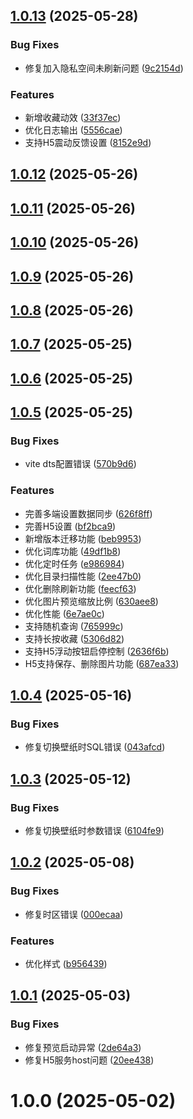 ## [1.0.13](https://github.com/OXOYO/Flying-Bird-Wallpaper/compare/v1.0.12...v1.0.13) (2025-05-28)


### Bug Fixes

* 修复加入隐私空间未刷新问题 ([9c2154d](https://github.com/OXOYO/Flying-Bird-Wallpaper/commit/9c2154d7648363d0d3857b214b8424d55ca5b7b9))


### Features

* 新增收藏动效 ([33f37ec](https://github.com/OXOYO/Flying-Bird-Wallpaper/commit/33f37ec861fd5ae6c9567160a0fdc02c242eb107))
* 优化日志输出 ([5556cae](https://github.com/OXOYO/Flying-Bird-Wallpaper/commit/5556cae6a4b1b6ae4a176b7802edbfd1d8b2184e))
* 支持H5震动反馈设置 ([8152e9d](https://github.com/OXOYO/Flying-Bird-Wallpaper/commit/8152e9deca6fe0f8175b93cb08fea8aa8577b91a))



## [1.0.12](https://github.com/OXOYO/Flying-Bird-Wallpaper/compare/v1.0.11...v1.0.12) (2025-05-26)



## [1.0.11](https://github.com/OXOYO/Flying-Bird-Wallpaper/compare/v1.0.10...v1.0.11) (2025-05-26)



## [1.0.10](https://github.com/OXOYO/Flying-Bird-Wallpaper/compare/v1.0.9...v1.0.10) (2025-05-26)



## [1.0.9](https://github.com/OXOYO/Flying-Bird-Wallpaper/compare/v1.0.8...v1.0.9) (2025-05-26)



## [1.0.8](https://github.com/OXOYO/Flying-Bird-Wallpaper/compare/v1.0.7...v1.0.8) (2025-05-26)



## [1.0.7](https://github.com/OXOYO/Flying-Bird-Wallpaper/compare/v1.0.6...v1.0.7) (2025-05-25)



## [1.0.6](https://github.com/OXOYO/Flying-Bird-Wallpaper/compare/v1.0.5...v1.0.6) (2025-05-25)



## [1.0.5](https://github.com/OXOYO/Flying-Bird-Wallpaper/compare/v1.0.4...v1.0.5) (2025-05-25)


### Bug Fixes

* vite dts配置错误 ([570b9d6](https://github.com/OXOYO/Flying-Bird-Wallpaper/commit/570b9d6c694140e254bc7e024cc75f002ce41558))


### Features

* 完善多端设置数据同步 ([626f8ff](https://github.com/OXOYO/Flying-Bird-Wallpaper/commit/626f8ff03750f5d43fdca62cb14f9cd704a9f79e))
* 完善H5设置 ([bf2bca9](https://github.com/OXOYO/Flying-Bird-Wallpaper/commit/bf2bca9309a0b26847e42322df4d99f161f8cb99))
* 新增版本迁移功能 ([beb9953](https://github.com/OXOYO/Flying-Bird-Wallpaper/commit/beb995325c6987b8a55fc09fe6e9e395fd0e037e))
* 优化词库功能 ([49df1b8](https://github.com/OXOYO/Flying-Bird-Wallpaper/commit/49df1b8b726556fd51335c551bccd8c8cce0e204))
* 优化定时任务 ([e986984](https://github.com/OXOYO/Flying-Bird-Wallpaper/commit/e9869849c19535b56be43fcc8612a9d6bc16da92))
* 优化目录扫描性能 ([2ee47b0](https://github.com/OXOYO/Flying-Bird-Wallpaper/commit/2ee47b04bbc5f95e097398f435d2a1af43cf665f))
* 优化删除刷新功能 ([feecf63](https://github.com/OXOYO/Flying-Bird-Wallpaper/commit/feecf634f9942b4793bbadb8d75b725150f4b468))
* 优化图片预览缩放比例 ([630aee8](https://github.com/OXOYO/Flying-Bird-Wallpaper/commit/630aee8837f68e2fcf852cf45d2d83de7eb49e13))
* 优化性能 ([6e7ae0c](https://github.com/OXOYO/Flying-Bird-Wallpaper/commit/6e7ae0cee75f854ef45e74e09644713f82eed98e))
* 支持随机查询 ([765999c](https://github.com/OXOYO/Flying-Bird-Wallpaper/commit/765999c213e650f13ac7f451090aace5f72a73af))
* 支持长按收藏 ([5306d82](https://github.com/OXOYO/Flying-Bird-Wallpaper/commit/5306d82035c9233f42a1ecc38fc6e31709e5b649))
* 支持H5浮动按钮启停控制 ([2636f6b](https://github.com/OXOYO/Flying-Bird-Wallpaper/commit/2636f6b94230402b8a0576a6ef9bc157f57d13de))
* H5支持保存、删除图片功能 ([687ea33](https://github.com/OXOYO/Flying-Bird-Wallpaper/commit/687ea33b189d3d87b4a410e1f422f1175a67ec2b))



## [1.0.4](https://github.com/OXOYO/Flying-Bird-Wallpaper/compare/v1.0.3...v1.0.4) (2025-05-16)


### Bug Fixes

* 修复切换壁纸时SQL错误 ([043afcd](https://github.com/OXOYO/Flying-Bird-Wallpaper/commit/043afcd1df641f2c4174a5449067bc0a945675b7))



## [1.0.3](https://github.com/OXOYO/Flying-Bird-Wallpaper/compare/v1.0.2...v1.0.3) (2025-05-12)


### Bug Fixes

* 修复切换壁纸时参数错误 ([6104fe9](https://github.com/OXOYO/Flying-Bird-Wallpaper/commit/6104fe925cf08180baaf5ba9e827da07ab044d3f))



## [1.0.2](https://github.com/OXOYO/Flying-Bird-Wallpaper/compare/v1.0.1...v1.0.2) (2025-05-08)


### Bug Fixes

* 修复时区错误 ([000ecaa](https://github.com/OXOYO/Flying-Bird-Wallpaper/commit/000ecaa24809ad55879a7bdd44cc79f09d510faf))


### Features

* 优化样式 ([b956439](https://github.com/OXOYO/Flying-Bird-Wallpaper/commit/b95643969e937aa30084011c9e7d640c72355d8e))



## [1.0.1](https://github.com/OXOYO/Flying-Bird-Wallpaper/compare/v1.0.0...v1.0.1) (2025-05-03)


### Bug Fixes

* 修复预览启动异常 ([2de64a3](https://github.com/OXOYO/Flying-Bird-Wallpaper/commit/2de64a3ac07b9296c0b44d34dbe0a2b1652782d8))
* 修复H5服务host问题 ([20ee438](https://github.com/OXOYO/Flying-Bird-Wallpaper/commit/20ee4385286787456c7806de234b80fd7660c693))



# 1.0.0 (2025-05-02)



